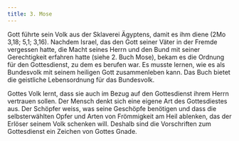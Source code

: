 ```yaml
---
title: 3. Mose
---
```


Gott führte sein Volk aus der Sklaverei Ägyptens, damit es ihm diene (2Mo 3,18; 5,1; 3,16). Nachdem Israel, das den Gott seiner Väter in der Fremde vergessen hatte, die Macht seines Herrn und den Bund mit seiner Gerechtigkeit erfahren hatte (siehe 2. Buch Mose), bekam es die Ordnung für den Gottesdienst, zu dem es berufen war. Es musste lernen, wie es als Bundesvolk mit seinem heiligen Gott zusammenleben kann. Das Buch bietet die geistliche Lebensordnung für das Bundesvolk.

Gottes Volk lernt, dass sie auch im Bezug auf den Gottesdienst ihrem Herrn vertrauen sollen. Der Mensch denkt sich eine eigene Art des Gottesdiestes aus. Der Schöpfer weiss, was seine Geschöpfe benötigen und dass die selbsterwählten Opfer und Arten von Frömmigkeit am Heil ablenken, das der Erlöser seinem Volk schenken will. Deshalb sind die Vorschriften zum Gottesdienst ein Zeichen von Gottes Gnade.




